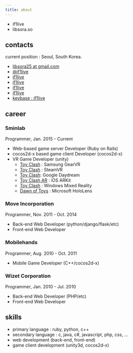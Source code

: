 ```yaml
---
title: about
---
```


* if1live
* libsora.so

## contacts

current position : Seoul, South Korea.

* [<i class="fa fa-envelope-o"></i> libsora25 at gmail.com](mailto:libsora25@gmail.com)
* [<i class="fa fa-twitter"></i> @if1live](//twitter.com/if1live)
* [<i class="fa fa-github"></i> if1live](//github.com/if1live/)
* [<i class="fa fa-bitbucket"></i> if1live](//bitbucket.org/if1live/)
* [<i class="fa fa-steam"></i> if1live](//steamcommunity.com/id/if1live/)
* [<i class="fa fa-linkedin"></i> if1live](//www.linkedin.com/in/if1live)
* [<i class="fa fa-keybase"></i>keybase : if1live](//keybase.io/if1live)

## career

### 5minlab

Programmer, Jan. 2015 - Current

* Web-based game server Developer (Ruby on Rails)
* cocos2d-x based game client Developer (cocos2d-x)
* VR Game Developer (unity)
    - [Toy Clash](//www.oculus.com/experiences/gear-vr/1407846952568081/) : Samsung GearVR
    - [Toy Clash](//store.steampowered.com/app/620360/Toy_Clash/) : SteamVR
    - [Toy Clash](//play.google.com/store/apps/details?id=com.fiveminlab.toyclash.daydream): Google Daydream
    - [Toy Clash AR](//itunes.apple.com/app/toy-clash-ar/id1274066398) : iOS ARKit
    - [Toy Clash](//www.microsoft.com/store/apps/9PN9VBJL9LD4) : Windows Mixed Reality
    - [Dawn of Toys](//www.microsoft.com/store/apps/9N536DLGNJ73) : Microsoft HoloLens

### Move Incorporation

Programmer, Nov. 2011 - Oct. 2014

* Back-end Web Developer (python/django/flask/etc)
* Front-end Web Developer

### Mobilehands

Programmer, Aug. 2010 - Oct. 2011

* Mobile Game Developer (C++/cocos2d-x)

### Wizet Corporation

Programmer, Jan. 2010 - Jul. 2010

* Back-end Web Developer (PHP/etc)
* Front-end Web Developer

## skills

* primary language : ruby, python, c++
* secondary language : c, java, c#, javascript, php, css, ...
* web development (back-end, front-end)
* game client development (unity3d, cocos2d-x)
